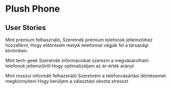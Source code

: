 # Plush Phone

## User Stories 

Mint prémium felhasználó,
Szeretnék prémium telefonok jellemzőihez hozzáférni,
Hogy eldöntsem melyik telefonnal vágjak fel a társasági körömben.

Mint tech-geek
Szeretnék informáciokat szerezni a megvásárolható telefonok jellemzőiről 
Hogy optimalizáljam az ár-érték arányt

Mint rosszul informált felhazsnáló
Szeretném a telefonvásárlási döntésemet megkönnyíteni
Hogy kerüljem a választást okozta stresszt

